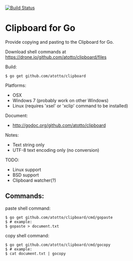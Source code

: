 [![Build Status](https://drone.io/github.com/atotto/clipboard/status.png)](https://drone.io/github.com/atotto/clipboard/latest)

# Clipboard for Go

Provide copying and pasting to the Clipboard for Go.

Download shell commands at https://drone.io/github.com/atotto/clipboard/files

Build:

    $ go get github.com/atotto/clipboard

Platforms:

* OSX
* Windows 7 (probably work on other Windows)
* Linux (requires 'xsel' or 'xclip' command to be installed)


Document: 

* http://godoc.org/github.com/atotto/clipboard

Notes:

* Text string only
* UTF-8 text encoding only (no conversion)

TODO:

* Linux support
* BSD support
* Clipboard watcher(?)

## Commands:

paste shell command:

    $ go get github.com/atotto/clipboard/cmd/gopaste
    $ # example:
    $ gopaste > document.txt

copy shell command:

    $ go get github.com/atotto/clipboard/cmd/gocopy
    $ # example:
    $ cat document.txt | gocopy



